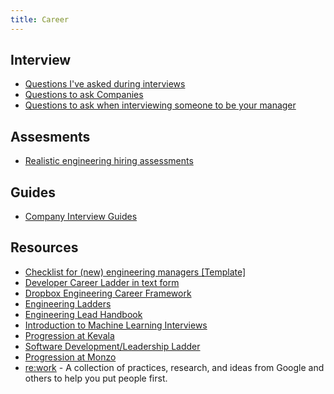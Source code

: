 ```yaml
---
title: Career
---
```


## Interview

- [Questions I've asked during interviews](https://old.reddit.com/r/ExperiencedDevs/comments/qrmwpc/questions_ive_asked_during_interviews/)
- [Questions to ask Companies](https://old.reddit.com/r/ExperiencedDevs/comments/p14sc4/questions_to_ask_companies/)
- [Questions to ask when interviewing someone to be your manager](https://old.reddit.com/r/ExperiencedDevs/comments/qyzw29/questions_to_ask_when_interviewing_someone_to_be/)

## Assesments

- [Realistic engineering hiring assessments](https://www.trytapioca.com/library-of-assessments)

## Guides

- [Company Interview Guides](https://www.interviewquery.com/companies)

## Resources

- [Checklist for (new) engineering managers [Template]](https://docs.google.com/document/d/18qH2AiF6aw4myLsni9v9SEqB-QB2gdumLFbYgXKdiDQ/edit)
- [Developer Career Ladder in text form](https://docs.google.com/document/d/1SxmQBrDZvj16veuc2OVO0wUX7a7vEKPM-57dNLXhuEk/edit)
- [Dropbox Engineering Career Framework](https://dropbox.github.io/dbx-career-framework/)
- [Engineering Ladders](http://www.engineeringladders.com/)
- [Engineering Lead Handbook](https://nimblehq.co/compass/team/roles/engineering-lead/)
- [Introduction to Machine Learning Interviews](https://huyenchip.com/ml-interviews-book/)
- [Progression at Kevala](https://kevala-progression.herokuapp.com/)
- [Software Development/Leadership Ladder](https://docs.google.com/spreadsheets/d/1k4sO6pyCl_YYnf0PAXSBcX776rNcTjSOqDxZ5SDty-4/edit#gid=0)
- [Progression at Monzo](https://github.com/monzo/progression-framework)
- [re:work](https://rework.withgoogle.com/) - A collection of practices, research, and ideas from Google and others to help you put people first.
